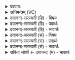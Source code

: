 <details><summary>पदपाठः</summary>

भुवः॑। य॒ज्ञस्य॑। रज॑सः। च॒। ने॒ता। यत्र॑। नि॒युद्भि॒रिति॑ नि॒युत्ऽभिः॑। सच॑से। शि॒वाभिः॑। दि॒वि। मू॒र्द्धान॑म्। द॒धि॒षे॒। स्व॒र्षाम्। स्वः॒सामिति॑ स्वः॒ऽसाम्। जि॒ह्वाम्। अ॒ग्ने॒। च॒कृ॒षे॒। ह॒व्य॒वाह॒मिति॑ हव्य॒ऽवाह॑म्। १५।
</details>

<details><summary>अधिमन्त्रम् (VC)</summary>

- अग्निर्देवता
- त्रिशिरा ऋषिः
- निचृदार्षी त्रिष्टुप्
- धैवतः
</details>

<details><summary>दयानन्द-सरस्वती (हि) - विषयः</summary>

फिर वह कैसा हो, इस विषय का उपदेश अगले मन्त्र में किया है ॥
</details>

<details><summary>दयानन्द-सरस्वती (हि) - पदार्थः</summary>

पदार्थान्वयभाषाः -  हे (अग्ने) विद्वान् पुरुष ! (यत्र) जिस राज्य में आप जैसे (नियुद्भिः) वेग आदि गुणों के साथ वायु (रजसः) लोकों वा ऐश्वर्य्य का (नेता) चलाने हारा (दिवि) न्याय के प्रकाश में (मूर्द्धानम्) शिर को धारण करता है, वैसे (यत्र) जहाँ (शिवाभिः) कल्याणकारक नीतियों के साथ (भुवः) अपनी पृथिवी के (यज्ञस्य) राजधर्म्म के पालन करनेहारे होके (सचसे) संयुक्त होता, अच्छे पुरुषों से राज्य को (दधिषे) धारण और (हव्यवाहम्) देने योग्य विद्वानों की प्राप्ति का हेतु (स्वर्षाम्) सुखों का सेवन करानेहारी (जिह्वाम्) अच्छे विषयों की ग्राहक वाणी को (चकृषे) करते हो, वहाँ सब सुख बढ़ते हैं, यह निश्चित जानिये ॥१५ ॥
</details>

<details><summary>दयानन्द-सरस्वती (हि) - भावार्थः</summary>

भावार्थभाषाः -  जिस राज्य में राजा आदि सब राजपुरुष मङ्गलाचरण करनेहारे धर्मात्मा होके धर्मानुकूल प्रजाओं का पालन करें, वहाँ विद्या और अच्छी शिक्षा से होनेवाले सुख क्यों न बढ़ें ॥१५ ॥
</details>

<details><summary>दयानन्द-सरस्वती (सं) - विषयः</summary>

पुनः स कीदृशो भवेदित्याह ॥
</details>

<details><summary>दयानन्द-सरस्वती (सं) - पदार्थः</summary>

पदार्थान्वयभाषाः -  हे अग्ने विद्वन् ! यथाऽग्निर्नियुद्भिः सह वायू रजसो नेता सन् दिवि मूर्द्धानं धरति, तथा यत्र शिवाभिः सह भुवो यज्ञस्य सचसे राज्यं दधिषे, हव्यवाहं स्वर्षां जिह्वाञ्चकृषे, तत्र सर्वाणि सुखानि वर्द्धन्त इति विजानीहि ॥१५ ॥
</details>

<details><summary>दयानन्द-सरस्वती (सं) - भावार्थः</summary>

भावार्थभाषाः -  यस्मिन् राज्ये राजादयः सर्वे धार्मिका मङ्गलचारिणो धर्मेण प्रजाः पालयेयुस्तत्र विद्यासुशिक्षाजानि सुखानि कुतो न वर्द्धेरन् ॥१५ ॥
</details>

<details><summary>सविता जोशी ← दयानन्दः (म) - भावार्थः</summary>

भावार्थभाषाः -  ज्या राज्यात राजा इत्यादी सर्व राजपुरुष कल्याण करणारे धर्मात्मा असून धर्मानुकूल वागून प्रजेचे पालन करतात तेथे विद्या व उत्तम शिक्षणाने सुख वाढले तर त्यात नवल कसले?
</details>
